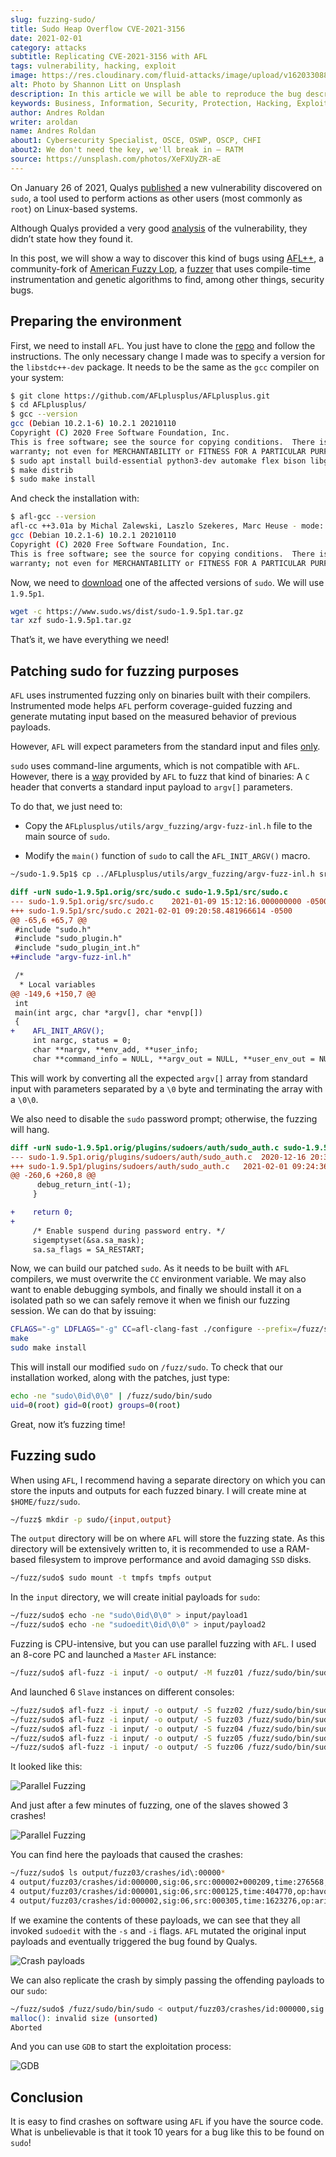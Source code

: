 ```yaml
---
slug: fuzzing-sudo/
title: Sudo Heap Overflow CVE-2021-3156
date: 2021-02-01
category: attacks
subtitle: Replicating CVE-2021-3156 with AFL
tags: vulnerability, hacking, exploit
image: https://res.cloudinary.com/fluid-attacks/image/upload/v1620330881/blog/fuzzing-sudo/cover_g2rbr6.webp
alt: Photo by Shannon Litt on Unsplash
description: In this article we will be able to reproduce the bug described on CVE-2021-3156 using fuzzing.
keywords: Business, Information, Security, Protection, Hacking, Exploit, Fuzzing, Ethical Hacking, Pentesting, CVE-2021-3156
author: Andres Roldan
writer: aroldan
name: Andres Roldan
about1: Cybersecurity Specialist, OSCE, OSWP, OSCP, CHFI
about2: We don't need the key, we'll break in — RATM
source: https://unsplash.com/photos/XeFXUyZR-aE
---
```


On January 26 of 2021, Qualys
[published](https://blog.qualys.com/vulnerabilities-research/2021/01/26/cve-2021-3156-heap-based-buffer-overflow-in-sudo-baron-samedit)
a new vulnerability discovered on `sudo`, a tool used to perform actions
as other users (most commonly as `root`) on Linux-based systems.

Although Qualys provided a very good
[analysis](https://www.qualys.com/2021/01/26/cve-2021-3156/baron-samedit-heap-based-overflow-sudo.txt)
of the vulnerability, they didn’t state how they found it.

In this post, we will show a way to discover this kind of bugs using
[AFL++](https://aflplus.plus/), a community-fork of [American Fuzzy
Lop](https://lcamtuf.coredump.cx/afl/), a
[fuzzer](../fuzzing-forallsecure) that uses compile-time instrumentation
and genetic algorithms to find, among other things, security bugs.

## Preparing the environment

First, we need to install `AFL`. You just have to clone the
[repo](https://github.com/AFLplusplus/AFLplusplus) and follow the
instructions. The only necessary change I made was to specify a version
for the `libstdc++-dev` package. It needs to be the same as the `gcc`
compiler on your system:

``` bash
$ git clone https://github.com/AFLplusplus/AFLplusplus.git
$ cd AFLplusplus/
$ gcc --version
gcc (Debian 10.2.1-6) 10.2.1 20210110
Copyright (C) 2020 Free Software Foundation, Inc.
This is free software; see the source for copying conditions.  There is NO
warranty; not even for MERCHANTABILITY or FITNESS FOR A PARTICULAR PURPOSE.
$ sudo apt install build-essential python3-dev automake flex bison libglib2.0-dev libpixman-1-dev clang python3-setuptools clang llvm llvm-dev libstdc++-10-dev
$ make distrib
$ sudo make install
```

And check the installation with:

``` bash
$ afl-gcc --version
afl-cc ++3.01a by Michal Zalewski, Laszlo Szekeres, Marc Heuse - mode: GCC-GCC
gcc (Debian 10.2.1-6) 10.2.1 20210110
Copyright (C) 2020 Free Software Foundation, Inc.
This is free software; see the source for copying conditions.  There is NO
warranty; not even for MERCHANTABILITY or FITNESS FOR A PARTICULAR PURPOSE.
```

Now, we need to [download](https://www.sudo.ws/download.html) one of the
affected versions of `sudo`. We will use `1.9.5p1`.

``` bash
wget -c https://www.sudo.ws/dist/sudo-1.9.5p1.tar.gz
tar xzf sudo-1.9.5p1.tar.gz
```

That’s it, we have everything we need\!

## Patching sudo for fuzzing purposes

`AFL` uses instrumented fuzzing only on binaries built with their
compilers. Instrumented mode helps `AFL` perform coverage-guided fuzzing
and generate mutating input based on the measured behavior of previous
payloads.

However, `AFL` will expect parameters from the standard input and files
[only](https://groups.google.com/u/1/g/afl-users/c/ZBWq0LdHBzw/m/zBlo7q9LBAAJ).

`sudo` uses command-line arguments, which is not compatible with `AFL`.
However, there is a
[way](https://github.com/AFLplusplus/AFLplusplus/tree/stable/utils/argv_fuzzing)
provided by `AFL` to fuzz that kind of binaries: A `C` header that
converts a standard input payload to `argv[]` parameters.

To do that, we just need to:

- Copy the `AFLplusplus/utils/argv_fuzzing/argv-fuzz-inl.h` file to
  the main source of `sudo`.

- Modify the `main()` function of `sudo` to call the `AFL_INIT_ARGV()`
  macro.

<!-- end list -->

``` bash
~/sudo-1.9.5p1$ cp ../AFLplusplus/utils/argv_fuzzing/argv-fuzz-inl.h src/
```

``` diff
diff -urN sudo-1.9.5p1.orig/src/sudo.c sudo-1.9.5p1/src/sudo.c
--- sudo-1.9.5p1.orig/src/sudo.c    2021-01-09 15:12:16.000000000 -0500
+++ sudo-1.9.5p1/src/sudo.c 2021-02-01 09:20:58.481966614 -0500
@@ -65,6 +65,7 @@
 #include "sudo.h"
 #include "sudo_plugin.h"
 #include "sudo_plugin_int.h"
+#include "argv-fuzz-inl.h"

 /*
  * Local variables
@@ -149,6 +150,7 @@
 int
 main(int argc, char *argv[], char *envp[])
 {
+    AFL_INIT_ARGV();
     int nargc, status = 0;
     char **nargv, **env_add, **user_info;
     char **command_info = NULL, **argv_out = NULL, **user_env_out = NULL;
```

This will work by converting all the expected `argv[]` array from
standard input with parameters separated by a `\0` byte and terminating
the array with a `\0\0`.

We also need to disable the `sudo` password prompt; otherwise, the
fuzzing will hang.

``` diff
diff -urN sudo-1.9.5p1.orig/plugins/sudoers/auth/sudo_auth.c sudo-1.9.5p1/plugins/sudoers/auth/sudo_auth.c
--- sudo-1.9.5p1.orig/plugins/sudoers/auth/sudo_auth.c  2020-12-16 20:33:43.000000000 -0500
+++ sudo-1.9.5p1/plugins/sudoers/auth/sudo_auth.c   2021-02-01 09:24:36.476083963 -0500
@@ -260,6 +260,8 @@
      debug_return_int(-1);
     }

+    return 0;
+
     /* Enable suspend during password entry. */
     sigemptyset(&sa.sa_mask);
     sa.sa_flags = SA_RESTART;
```

Now, we can build our patched `sudo`. As it needs to be built with `AFL`
compilers, we must overwrite the `CC` environment variable. We may also
want to enable debugging symbols, and finally we should install it on a
isolated path so we can safely remove it when we finish our fuzzing
session. We can do that by issuing:

``` bash
CFLAGS="-g" LDFLAGS="-g" CC=afl-clang-fast ./configure --prefix=/fuzz/sudo
make
sudo make install
```

This will install our modified `sudo` on `/fuzz/sudo`. To check that our
installation worked, along with the patches, just type:

``` bash
echo -ne "sudo\0id\0\0" | /fuzz/sudo/bin/sudo
uid=0(root) gid=0(root) groups=0(root)
```

Great, now it’s fuzzing time\!

## Fuzzing sudo

When using `AFL`, I recommend having a separate directory on which you
can store the inputs and outputs for each fuzzed binary. I will create
mine at `$HOME/fuzz/sudo`.

``` bash
~/fuzz$ mkdir -p sudo/{input,output}
```

The `output` directory will be on where `AFL` will store the fuzzing
state. As this directory will be extensively written to, it is
recommended to use a RAM-based filesystem to improve performance and
avoid damaging `SSD` disks.

``` bash
~/fuzz/sudo$ sudo mount -t tmpfs tmpfs output
```

In the `input` directory, we will create initial payloads for `sudo`:

``` bash
~/fuzz/sudo$ echo -ne "sudo\0id\0\0" > input/payload1
~/fuzz/sudo$ echo -ne "sudoedit\0id\0\0" > input/payload2
```

Fuzzing is CPU-intensive, but you can use parallel fuzzing with `AFL`. I
used an 8-core PC and launched a `Master` `AFL` instance:

``` bash
~/fuzz/sudo$ afl-fuzz -i input/ -o output/ -M fuzz01 /fuzz/sudo/bin/sudo
```

And launched 6 `Slave` instances on different consoles:

``` bash
~/fuzz/sudo$ afl-fuzz -i input/ -o output/ -S fuzz02 /fuzz/sudo/bin/sudo
~/fuzz/sudo$ afl-fuzz -i input/ -o output/ -S fuzz03 /fuzz/sudo/bin/sudo
~/fuzz/sudo$ afl-fuzz -i input/ -o output/ -S fuzz04 /fuzz/sudo/bin/sudo
~/fuzz/sudo$ afl-fuzz -i input/ -o output/ -S fuzz05 /fuzz/sudo/bin/sudo
~/fuzz/sudo$ afl-fuzz -i input/ -o output/ -S fuzz06 /fuzz/sudo/bin/sudo
```

It looked like this:

<div class="imgblock">

![Parallel
Fuzzing](https://res.cloudinary.com/fluid-attacks/image/upload/v1620330879/blog/fuzzing-sudo/parallel1_dz7xvm.webp)

</div>

And just after a few minutes of fuzzing, one of the slaves showed 3
crashes\!

<div class="imgblock">

![Parallel
Fuzzing](https://res.cloudinary.com/fluid-attacks/image/upload/v1620330879/blog/fuzzing-sudo/crash1_ylqtwu.webp)

</div>

You can find here the payloads that caused the crashes:

``` bash
~/fuzz/sudo$ ls output/fuzz03/crashes/id\:00000*
4 output/fuzz03/crashes/id:000000,sig:06,src:000002+000209,time:276568,op:splice,rep:2
4 output/fuzz03/crashes/id:000001,sig:06,src:000125,time:404770,op:havoc,rep:8
4 output/fuzz03/crashes/id:000002,sig:06,src:000305,time:1623276,op:arith8,pos:20,val:-24
```

If we examine the contents of these payloads, we can see that they all
invoked `sudoedit` with the `-s` and `-i` flags. `AFL` mutated the
original input payloads and eventually triggered the bug found by
Qualys.

<div class="imgblock">

![Crash
payloads](https://res.cloudinary.com/fluid-attacks/image/upload/v1620330878/blog/fuzzing-sudo/vuln1_vdlsma.webp)

</div>

We can also replicate the crash by simply passing the offending payloads
to our `sudo`:

``` bash
~/fuzz/sudo$ /fuzz/sudo/bin/sudo < output/fuzz03/crashes/id:000000,sig:06,src:000002+000209,time:276568,op:splice,rep:2
malloc(): invalid size (unsorted)
Aborted
```

And you can use `GDB` to start the exploitation process:

<div class="imgblock">

![GDB](https://res.cloudinary.com/fluid-attacks/image/upload/v1620330880/blog/fuzzing-sudo/gdb1_vzpedo.webp)

</div>

## Conclusion

It is easy to find crashes on software using `AFL` if you have the
source code. What is unbelievable is that it took 10 years for a bug
like this to be found on `sudo`\!
